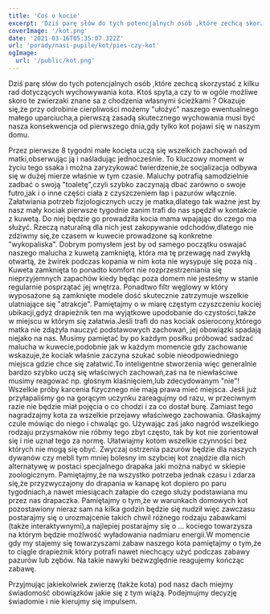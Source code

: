 ```yaml
---
title: 'Coś o kocie'
excerpt: 'Dziś parę słów do tych potencjalnych osób ,które zechcą skorzystać z kilku rad dotyczących wychowywania kota. Ktoś spyta,a czy to w ogóle możliwe skoro te zwierzaki znane sa z chodzenia własnymi ścieżkami ? Okazuje się,że przy odrobinie cierpliwości możemy "ułożyć" naszego ewentualnego małego uparciucha,a pierwszą zasadą skutecznego wychowania musi być nasza konsekwencja od pierwszego dnia,gdy tylko kot pojawi się w naszym domu.'
coverImage: '/kot.png'
date: '2021-03-16T05:35:07.322Z'
url: 'porady/nasi-pupile/kot/pies-czy-kot'
ogImage:
  url: '/public/kot.png'
---
```


Dziś parę słów do tych potencjalnych osób ,które zechcą skorzystać z kilku rad dotyczących wychowywania kota. Ktoś spyta,a czy to w ogóle możliwe skoro te zwierzaki znane sa z chodzenia własnymi ścieżkami ? Okazuje się,że przy odrobinie cierpliwości możemy "ułożyć" naszego ewentualnego małego uparciucha,a pierwszą zasadą skutecznego wychowania musi być nasza konsekwencja od pierwszego dnia,gdy tylko kot pojawi się w naszym domu.

Przez pierwsze 8 tygodni małe kocięta uczą się wszelkich zachowań od matki,obserwując ją i naśladując jednocześnie. To kluczowy moment w życiu tego ssaka i można zaryzykować twierdzenie,że socjalizacja odbywa się w dużej mierze właśnie w tym czasie. Maluchy potrafią samodzielnie zadbać o swoją "toaletę",czyli szybko zaczynają dbać zarówno o swoje futro,jak i o inne części ciała z czyszczeniem łap i pazurów włącznie. Załatwiania potrzeb fizjologicznych uczy je matka,dlatego tak ważne jest by nasz mały kociak pierwsze tygodnie zanim trafi do nas spędził w kontakcie z kuwetą. Do niej będzie go prowadziła kocia mama wpajając do czego ma służyć. Rzeczą naturalną dla nich jest zakopywanie odchodów,dlatego nie zdziwmy się,że czasem w kuwecie prowadzone są konkretne "wykopaliska". Dobrym pomysłem jest by od samego początku oswajać naszego malucha z kuwetą zamkniętą, która ma tę przewagę nad zwykłą otwartą, że żwirek podczas kopania w nim kota nie wysypuje się poza nią . Kuweta zamknięta to ponadto komfort nie rozprzestrzeniania się nieprzyjemnych zapachów kiedy będąc poza domem nie jesteśmy w stanie regularnie posprzątać jej wnętrza. Ponadtwo filtr węglowy w który wyposażone są zamknięte modele dość skutecznie zatrzymuje wszelkie ulatniające się "atrakcje". Pamiętajmy o w miarę częstym czyszczeniu kociej ubikacji,gdyż drapieżnik ten ma wyjątkowe upodobanie do czystości,także w miejscu w którym się załatwia.Jeśli trafi do nas kociak osierocony,którego matka nie zdążyła nauczyć podstawowych zachowań, jej obowiązki spadają niejako na nas. Musimy pamiętać by po każdym posiłku próbować sadzać malucha w kuwecie,podobnie jak w każdym momencie gdy zachowanie wskazuje,że kociak właśnie zaczyna szukać sobie nieodpowiedniego miejsca gdzie chce się załatwić.To inteligentne stworzenia więc generalnie bardzo szybko uczą się właściwych zachowań,zaś na te niewłaściwe musimy reagować np. głośnym klaśnięciem,lub zdecydowanym "nie"! Wszelkie próby karcenia fizycznego nie mają prawa mieć miejsca. Jeśli już przyłapaliśmy go na gorącym uczynku zareagujmy od razu, w przeciwnym razie nie będzie miał pojęcia o co chodzi i za co dostał burę. Zamiast tego nagradzajmy kota za wszelkie przejawy właściwego zachowania. Głaskajmy czule mówiąc do niego i chwaląc go. Używając zaś jako nagród wszelkiego rodzaju przysmaków nie róbmy tego zbyt często, tak by kot nie zorientował się i nie uznał tego za normę. Ułatwiajmy kotom wszelkie czynności bez których nie mogą się obyć. Zwyczaj ostrzenia pazurów będzie dla naszych dywanów czy mebli tym mniej bolesny im szybciej kot znajdzie dla nich alternatywę w postaci specjalnego drapaka jaki można nabyć w sklepie zoologicznym. Pamiętajmy,że na wszystko potrzeba jednak czasu i zdarza się,że przyzwyczajony do drapania w kanapę kot dopiero po paru tygodniach,a nawet miesiącach załapie do czego służy podstawiana mu przez nas drapaczka. Pamiętajmy o tym,że w warunkach domowych kot pozostawiony nieraz sam na kilka godzin będzie się nudził więc zawczasu postarajmy się o urozmajcenie takich chwil różnego rodzaju zabawkami (także interaktywnymi),a najlepiej postarajmy się o ... kociego towarzysza na którym będzie możlwość wyładowania nadmiaru energii.W momencie gdy my stajemy się towarzyszami zabaw naszego kota pamiętajmy o tym,że to ciągle drapieżnik który potrafi nawet niechcący użyć podczas zabawy pazurów lub zębów. Na takie nawyki bezwzględnie reagujemy kończąc zabawę.

Przyjmując jakiekolwiek zwierzę (także kota) pod nasz dach miejmy świadomość obowiązków jakie się z tym wiążą. Podejmujmy decyzję świadomie i nie kierujmy się impulsem.